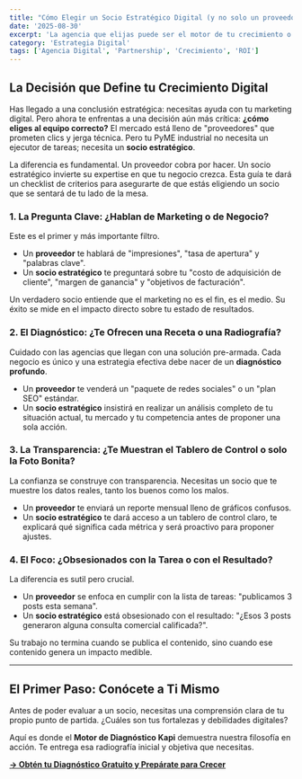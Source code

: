 ```yaml
---
title: "Cómo Elegir un Socio Estratégico Digital (y no solo un proveedor)"
date: '2025-08-30'
excerpt: 'La agencia que elijas puede ser el motor de tu crecimiento o un freno costoso. Aprende a diferenciar un simple ejecutor de tareas de un verdadero socio estratégico que se alinee con tus objetivos de negocio.'
category: 'Estrategia Digital'
tags: ['Agencia Digital', 'Partnership', 'Crecimiento', 'ROI']
---
```


## La Decisión que Define tu Crecimiento Digital

Has llegado a una conclusión estratégica: necesitas ayuda con tu marketing digital. Pero ahora te enfrentas a una decisión aún más crítica: **¿cómo eliges al equipo correcto?** El mercado está lleno de "proveedores" que prometen clics y jerga técnica. Pero tu PyME industrial no necesita un ejecutor de tareas; necesita un **socio estratégico**.

La diferencia es fundamental. Un proveedor cobra por hacer. Un socio estratégico invierte su expertise en que tu negocio crezca. Esta guía te dará un checklist de criterios para asegurarte de que estás eligiendo un socio que se sentará de tu lado de la mesa.

### 1. La Pregunta Clave: ¿Hablan de Marketing o de Negocio?
Este es el primer y más importante filtro.

*   Un **proveedor** te hablará de "impresiones", "tasa de apertura" y "palabras clave".
*   Un **socio estratégico** te preguntará sobre tu "costo de adquisición de cliente", "margen de ganancia" y "objetivos de facturación".

Un verdadero socio entiende que el marketing no es el fin, es el medio. Su éxito se mide en el impacto directo sobre tu estado de resultados.

### 2. El Diagnóstico: ¿Te Ofrecen una Receta o una Radiografía?
Cuidado con las agencias que llegan con una solución pre-armada. Cada negocio es único y una estrategia efectiva debe nacer de un **diagnóstico profundo**.

*   Un **proveedor** te venderá un "paquete de redes sociales" o un "plan SEO" estándar.
*   Un **socio estratégico** insistirá en realizar un análisis completo de tu situación actual, tu mercado y tu competencia antes de proponer una sola acción.

### 3. La Transparencia: ¿Te Muestran el Tablero de Control o solo la Foto Bonita?
La confianza se construye con transparencia. Necesitas un socio que te muestre los datos reales, tanto los buenos como los malos.

*   Un **proveedor** te enviará un reporte mensual lleno de gráficos confusos.
*   Un **socio estratégico** te dará acceso a un tablero de control claro, te explicará qué significa cada métrica y será proactivo para proponer ajustes.

### 4. El Foco: ¿Obsesionados con la Tarea o con el Resultado?
La diferencia es sutil pero crucial.

*   Un **proveedor** se enfoca en cumplir con la lista de tareas: "publicamos 3 posts esta semana".
*   Un **socio estratégico** está obsesionado con el resultado: "¿Esos 3 posts generaron alguna consulta comercial calificada?".

Su trabajo no termina cuando se publica el contenido, sino cuando ese contenido genera un impacto medible.

---

## El Primer Paso: Conócete a Ti Mismo

Antes de poder evaluar a un socio, necesitas una comprensión clara de tu propio punto de partida. ¿Cuáles son tus fortalezas y debilidades digitales?

Aquí es donde el **Motor de Diagnóstico Kapi** demuestra nuestra filosofía en acción. Te entrega esa radiografía inicial y objetiva que necesitas.

**[-> Obtén tu Diagnóstico Gratuito y Prepárate para Crecer](/)**